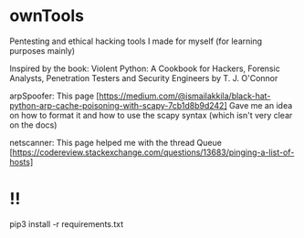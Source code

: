 # ownTools
Pentesting and ethical hacking tools I made for myself (for learning purposes mainly)

Inspired by the book: Violent Python: A Cookbook for Hackers, Forensic Analysts, Penetration Testers and Security Engineers by 
T. J. O'Connor

arpSpoofer:
  This page [https://medium.com/@ismailakkila/black-hat-python-arp-cache-poisoning-with-scapy-7cb1d8b9d242] Gave me an idea on how to format it and how to use the scapy syntax (which isn't very clear on the docs)

netscanner:
  This page helped me with the thread Queue [https://codereview.stackexchange.com/questions/13683/pinging-a-list-of-hosts]



# !!
pip3 install -r requirements.txt
